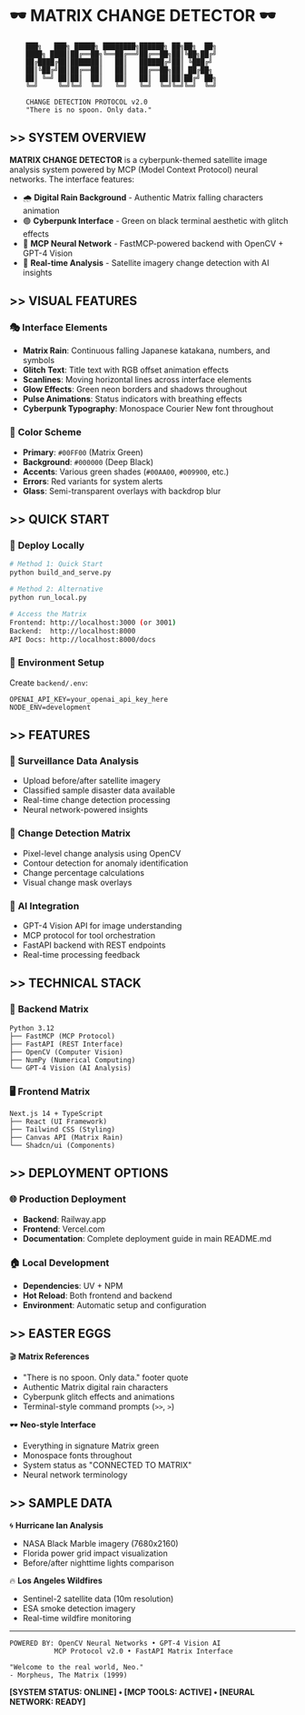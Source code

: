# 🕶️ MATRIX CHANGE DETECTOR 🕶️

```
    ███╗   ███╗ █████╗ ████████╗██████╗ ██╗██╗  ██╗
    ████╗ ████║██╔══██╗╚══██╔══╝██╔══██╗██║╚██╗██╔╝
    ██╔████╔██║███████║   ██║   ██████╔╝██║ ╚███╔╝ 
    ██║╚██╔╝██║██╔══██║   ██║   ██╔══██╗██║ ██╔██╗ 
    ██║ ╚═╝ ██║██║  ██║   ██║   ██║  ██║██║██╔╝ ██╗
    ╚═╝     ╚═╝╚═╝  ╚═╝   ╚═╝   ╚═╝  ╚═╝╚═╝╚═╝  ╚═╝
    
    CHANGE DETECTION PROTOCOL v2.0
    "There is no spoon. Only data."
```

## >> SYSTEM OVERVIEW

**MATRIX CHANGE DETECTOR** is a cyberpunk-themed satellite image analysis system powered by MCP (Model Context Protocol) neural networks. The interface features:

- 🌧️ **Digital Rain Background** - Authentic Matrix falling characters animation
- 🟢 **Cyberpunk Interface** - Green on black terminal aesthetic with glitch effects
- 🧠 **MCP Neural Network** - FastMCP-powered backend with OpenCV + GPT-4 Vision
- 👾 **Real-time Analysis** - Satellite imagery change detection with AI insights

## >> VISUAL FEATURES

### 🎭 **Interface Elements**
- **Matrix Rain**: Continuous falling Japanese katakana, numbers, and symbols
- **Glitch Text**: Title text with RGB offset animation effects  
- **Scanlines**: Moving horizontal lines across interface elements
- **Glow Effects**: Green neon borders and shadows throughout
- **Pulse Animations**: Status indicators with breathing effects
- **Cyberpunk Typography**: Monospace Courier New font throughout

### 🎨 **Color Scheme**
- **Primary**: `#00FF00` (Matrix Green)
- **Background**: `#000000` (Deep Black)
- **Accents**: Various green shades (`#00AA00`, `#009900`, etc.)
- **Errors**: Red variants for system alerts
- **Glass**: Semi-transparent overlays with backdrop blur

## >> QUICK START

### 🚀 **Deploy Locally**
```bash
# Method 1: Quick Start
python build_and_serve.py

# Method 2: Alternative
python run_local.py

# Access the Matrix
Frontend: http://localhost:3000 (or 3001)
Backend:  http://localhost:8000
API Docs: http://localhost:8000/docs
```

### 🔐 **Environment Setup**
Create `backend/.env`:
```env
OPENAI_API_KEY=your_openai_api_key_here
NODE_ENV=development
```

## >> FEATURES

### 📡 **Surveillance Data Analysis**
- Upload before/after satellite imagery
- Classified sample disaster data available
- Real-time change detection processing
- Neural network-powered insights

### 🎯 **Change Detection Matrix**
- Pixel-level change analysis using OpenCV
- Contour detection for anomaly identification  
- Change percentage calculations
- Visual change mask overlays

### 🤖 **AI Integration**
- GPT-4 Vision API for image understanding
- MCP protocol for tool orchestration
- FastAPI backend with REST endpoints
- Real-time processing feedback

## >> TECHNICAL STACK

### 🔧 **Backend Matrix**
```
Python 3.12
├── FastMCP (MCP Protocol)
├── FastAPI (REST Interface)  
├── OpenCV (Computer Vision)
├── NumPy (Numerical Computing)
└── GPT-4 Vision (AI Analysis)
```

### 🖥️ **Frontend Matrix**
```
Next.js 14 + TypeScript
├── React (UI Framework)
├── Tailwind CSS (Styling)
├── Canvas API (Matrix Rain)
└── Shadcn/ui (Components)
```

## >> DEPLOYMENT OPTIONS

### 🌐 **Production Deployment**
- **Backend**: Railway.app
- **Frontend**: Vercel.com
- **Documentation**: Complete deployment guide in main README.md

### 🏠 **Local Development**
- **Dependencies**: UV + NPM
- **Hot Reload**: Both frontend and backend
- **Environment**: Automatic setup and configuration

## >> EASTER EGGS

🎬 **Matrix References**
- "There is no spoon. Only data." footer quote
- Authentic Matrix digital rain characters
- Cyberpunk glitch effects and animations
- Terminal-style command prompts (`>>`, `>`)

🕶️ **Neo-style Interface**
- Everything in signature Matrix green
- Monospace fonts throughout
- System status as "CONNECTED TO MATRIX"
- Neural network terminology

## >> SAMPLE DATA

🌀 **Hurricane Ian Analysis**
- NASA Black Marble imagery (7680x2160)
- Florida power grid impact visualization
- Before/after nighttime lights comparison

🔥 **Los Angeles Wildfires**
- Sentinel-2 satellite data (10m resolution)
- ESA smoke detection imagery
- Real-time wildfire monitoring

---

```
POWERED BY: OpenCV Neural Networks • GPT-4 Vision AI 
           MCP Protocol v2.0 • FastAPI Matrix Interface

"Welcome to the real world, Neo." 
- Morpheus, The Matrix (1999)
```

**[SYSTEM STATUS: ONLINE] • [MCP TOOLS: ACTIVE] • [NEURAL NETWORK: READY]** 